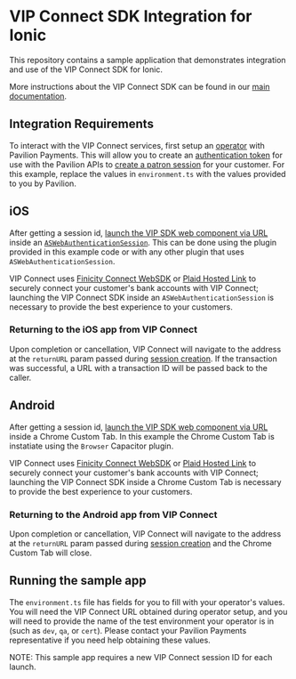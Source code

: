 # VIP Connect SDK Integration for Ionic

This repository contains a sample application that demonstrates integration and use of the VIP Connect SDK for Ionic.

More instructions about the VIP Connect SDK can be found in our [main documentation](https://developer.vippreferred.com/).

## Integration Requirements

To interact with the VIP Connect services, first setup an [operator](https://developer.vippreferred.com/operator-onboarding/operator-setup) with Pavilion Payments.
This will allow you to create an [authentication token](https://developer.vippreferred.com/integration-steps/operator-requirements) for use with the Pavilion APIs
to [create a patron session](https://developer.vippreferred.com/APIS/SDK/create-patron-session) for your customer. For this example, replace the values in `environment.ts` with
the values provided to you by Pavilion.


## iOS
After getting a session id, [launch the VIP SDK web component via URL](https://developer.vippreferred.com/integration-steps/invoke-web-component) inside
an [`ASWebAuthenticationSession`](https://developer.apple.com/documentation/authenticationservices/aswebauthenticationsession). 
This can be done using the plugin provided in this example code or with any other plugin that uses `ASWebAuthenticationSession`.

VIP Connect uses [Finicity Connect WebSDK](https://developer.mastercard.com/open-banking-us/documentation/connect/integrating/webviews/android-webviews/) or [Plaid Hosted Link](https://plaid.com/docs/link/hosted-link/) to securely connect your customer\'s bank accounts with VIP Connect; launching
the VIP Connect SDK inside an `ASWebAuthenticationSession` is necessary to provide the best experience to your customers. 

### Returning to the iOS app from VIP Connect

Upon completion or cancellation, VIP Connect will navigate to the address at the `returnURL` param passed during [session creation](https://developer.vippreferred.com/APIS/SDK/create-patron-session). 
If the transaction was successful, a URL with a transaction ID will be passed back to the caller. 

## Android
After getting a session id, [launch the VIP SDK web component via URL](https://developer.vippreferred.com/integration-steps/invoke-web-component) inside
a Chrome Custom Tab. In this example the Chrome Custom Tab is instatiate using the `Browser` Capacitor plugin.

VIP Connect uses [Finicity Connect WebSDK](https://developer.mastercard.com/open-banking-us/documentation/connect/integrating/webviews/android-webviews/) or [Plaid Hosted Link](https://plaid.com/docs/link/hosted-link/) to securely connect your customer\'s bank accounts with VIP Connect; launching
the VIP Connect SDK inside a Chrome Custom Tab is necessary to provide the best experience to your customers. 

### Returning to the Android app from VIP Connect

Upon completion or cancellation, VIP Connect will navigate to the address at the `returnURL` param passed during [session creation](https://developer.vippreferred.com/APIS/SDK/create-patron-session) and the Chrome Custom Tab will close. 

## Running the sample app

The `environment.ts` file has fields for you to fill with your operator\'s values. You will need the VIP Connect URL
obtained during operator setup, and you will need to provide the name of the test environment your operator is in (such as `dev`, `qa`, or `cert`). Please contact your
Pavilion Payments representative if you need help obtaining these values.

NOTE: This sample app requires a new VIP Connect session ID for each launch.


